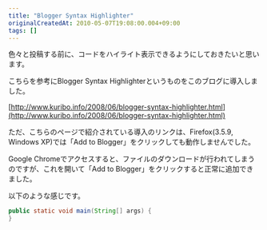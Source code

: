 ```yaml
---
title: "Blogger Syntax Highlighter"
originalCreatedAt: 2010-05-07T19:08:00.004+09:00
tags: []
---
```

色々と投稿する前に、コードをハイライト表示できるようにしておきたいと思います。
<!--more-->
こちらを参考にBlogger Syntax Highlighterというものをこのブログに導入しました。

[http://www.kuribo.info/2008/06/blogger-syntax-highlighter.html](http://www.kuribo.info/2008/06/blogger-syntax-highlighter.html)

ただ、こちらのページで紹介されている導入のリンクは、Firefox(3.5.9, Windows XP)では「Add to Blogger」をクリックしても動作しませんでした。

Google Chromeでアクセスすると、ファイルのダウンロードが行われてしまうのですが、これを開いて「Add to Blogger」をクリックすると正常に追加できました。

以下のような感じです。

```java
public static void main(String[] args) {
}
```
